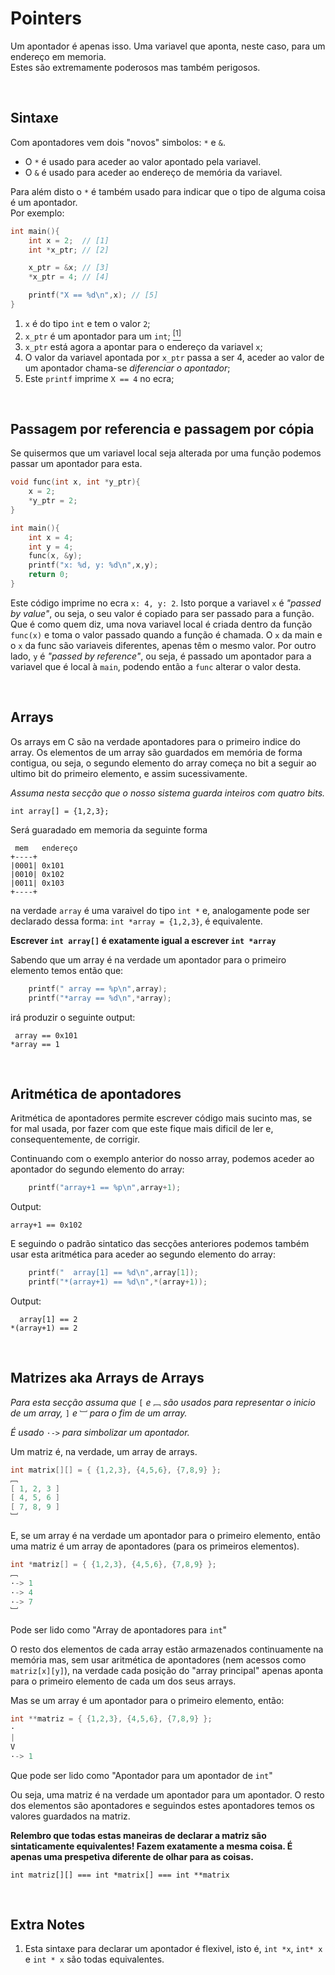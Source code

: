 # Pointers
Um apontador é apenas isso. Uma variavel que aponta, neste caso, para um endereço em memoria.
<br>Estes são extremamente poderosos mas também perigosos.

<br>

## Sintaxe
Com apontadores vem dois "novos" simbolos: `*` e `&`.

* O `*` é usado para aceder ao valor apontado pela variavel.
* O `&` é usado para aceder ao endereço de memória da variavel.

Para além disto o `*` é também usado para indicar que o tipo de alguma coisa é um apontador.
<br>Por exemplo:
```C
int main(){
    int x = 2;  // [1]
    int *x_ptr; // [2]

    x_ptr = &x; // [3]
    *x_ptr = 4; // [4]

    printf("X == %d\n",x); // [5]
}
```
 1. `x` é do tipo `int` e tem o valor `2`;
 2. `x_ptr` é um apontador para um `int`; [<sup>\[1\]</sup>][extraNotes]
 3. `x_ptr` está agora a apontar para o endereço da variavel `x`;
 4. O valor da variavel apontada por `x_ptr` passa a ser 4, aceder ao valor de um apontador chama-se _diferenciar o apontador_;
 5. Este `printf` imprime `X == 4` no ecra;

<br>

## Passagem por referencia e passagem por cópia
Se quisermos que um variavel local seja alterada por uma função podemos passar um apontador
 para esta.

```C
void func(int x, int *y_ptr){
    x = 2;
    *y_ptr = 2;
}

int main(){
    int x = 4;
    int y = 4;
    func(x, &y);
    printf("x: %d, y: %d\n",x,y);
    return 0;
}
```
Este código imprime no ecra `x: 4, y: 2`. Isto porque a variavel `x` é *"passed by value"*,
 ou seja, o seu valor é copiado para ser passado para a função. Que é como quem diz, uma nova variavel local é criada dentro da função `func(x)` e toma o valor passado quando a função é chamada. O `x` da main e o `x` da func são variaveis diferentes, apenas têm o mesmo valor.
Por outro lado, `y` é *"passed by reference"*, ou seja, é passado um apontador para a variavel que é local à `main`, podendo então a `func` alterar o valor desta.

<br>

## Arrays
Os arrays em C são na verdade apontadores para o primeiro indice do array. Os elementos de um array são guardados
 em memória de forma contigua, ou seja, o segundo elemento do array começa no bit a seguir ao ultimo bit
 do primeiro elemento, e assim sucessivamente.

*Assuma nesta secção que o nosso sistema guarda inteiros com quatro bits.*

`int array[] = {1,2,3};`

Será guaradado em memoria da seguinte forma

```
 mem   endereço
+----+
|0001| 0x101
|0010| 0x102
|0011| 0x103
+----+
```

na verdade `array` é uma varaivel do tipo `int *` e, analogamente pode ser declarado dessa forma: `int *array = {1,2,3}`, é equivalente.

**Escrever `int array[]` é exatamente igual a escrever `int *array`**

Sabendo que um array é na verdade um apontador para o primeiro elemento temos então que:
```C
    printf(" array == %p\n",array);
    printf("*array == %d\n",*array);
```
irá produzir o seguinte output:
```
 array == 0x101
*array == 1
```

<br>

## Aritmética de apontadores
Aritmética de apontadores permite escrever código mais sucinto mas, se for mal usada, por fazer com que este fique mais dificil de ler e, consequentemente, de corrigir.

Continuando com o exemplo anterior do nosso array, podemos aceder ao apontador do segundo elemento do array:
```C
    printf("array+1 == %p\n",array+1);
```
Output:
```
array+1 == 0x102
```

E seguindo o padrão sintatico das secções anteriores podemos também usar esta aritmética para aceder ao segundo elemento
 do array:
```C
    printf("  array[1] == %d\n",array[1]);
    printf("*(array+1) == %d\n",*(array+1));
```
Output:
```
  array[1] == 2
*(array+1) == 2
```

<br>

## Matrizes aka Arrays de Arrays
*Para esta secção assuma que* `[` *e* `﹇` *são usados para representar o inicio de um array,* `]` *e* `﹈` *para o fim de um array.*
 
 *É usado* `·->` *para simbolizar um apontador.*

Um matriz é, na verdade, um array de arrays.
```C
int matrix[][] = { {1,2,3}, {4,5,6}, {7,8,9} };
﹇
[ 1, 2, 3 ]
[ 4, 5, 6 ]
[ 7, 8, 9 ]
﹈
```
E, se um array é na verdade um apontador para o primeiro elemento, então uma matriz é um array de apontadores (para os primeiros elementos).
```C
int *matriz[] = { {1,2,3}, {4,5,6}, {7,8,9} };
﹇
·-> 1
·-> 4
·-> 7
﹈
```

Pode ser lido como "Array de apontadores para `int`"

O resto dos elementos de cada array estão armazenados continuamente na memória mas, sem usar aritmética de apontadores (nem acessos como `matriz[x][y]`), na verdade cada posição do "array principal" apenas aponta para o primeiro elemento de cada um dos seus arrays.

Mas se um array é um apontador para o primeiro elemento, então:
```C
int **matriz = { {1,2,3}, {4,5,6}, {7,8,9} };
·
|
V
·-> 1
```
Que pode ser lido como "Apontador para um apontador de `int`"

Ou seja, uma matriz é na verdade um apontador para um apontador.
O resto dos elementos são apontadores e seguindos estes apontadores temos os valores guardados na matriz.

**Relembro que todas estas maneiras de declarar a matriz são sintaticamente equivalentes!
 Fazem exatamente a mesma coisa. É apenas uma prespetiva diferente de olhar para as coisas.**

`int matriz[][] === int *matrix[] === int **matrix`

<br>

## Extra Notes
 1. Esta sintaxe para declarar um apontador é flexivel, isto é, `int *x`, `int* x` e `int * x` são todas equivalentes.

[extraNotes]: ./Pointers.md#extra-notes